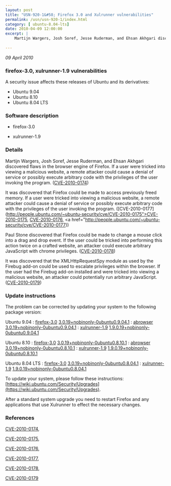 ```yaml
---
layout: post
title: "USN-920-1&#58; Firefox 3.0 and Xulrunner vulnerabilities"
permalink: /usn/usn-920-1/index.html
category: [ ubuntu-8.04-lts]
date: 2010-04-09 12:00:00
excerpt: |
    Martijn Wargers, Josh Soref, Jesse Ruderman, and Ehsan Akhgari discovered flaws in the browser engine of Firefox. If a user were tricked into viewing a malicious website, a remote attacker could cause a denial of service or possibly execute arbitrary code with the privileges of the user invoking the program. ([CVE-2010-0174](http://people.ubuntu.com/~ubuntu-security/cve/CVE-2010-0174))
    
--- 
```

 
 

*09 April 2010*

### firefox-3.0, xulrunner-1.9 vulnerabilities

A security issue affects these releases of Ubuntu and its derivatives:

* Ubuntu 9.04
* Ubuntu 8.10
* Ubuntu 8.04 LTS

### Software description

* firefox-3.0 

* xulrunner-1.9 

### Details

Martijn Wargers, Josh Soref, Jesse Ruderman, and Ehsan Akhgari discovered flaws in the browser engine of Firefox. If a user were tricked into viewing a malicious website, a remote attacker could cause a denial of service or possibly execute arbitrary code with the privileges of the user invoking the program. ([CVE-2010-0174](http://people.ubuntu.com/~ubuntu-security/cve/CVE-2010-0174))

It was discovered that Firefox could be made to access previously freed memory. If a user were tricked into viewing a malicious website, a remote attacker could cause a denial of service or possibly execute arbitrary code with the privileges of the user invoking the program. ([CVE-2010-0177](http://people.ubuntu.com/~ubuntu-security/cve/CVE-2010-0175">CVE-2010-0175</a>, <a href="http://people.ubuntu.com/~ubuntu-security/cve/CVE-2010-0176">CVE-2010-0176</a>, <a href="http://people.ubuntu.com/~ubuntu-security/cve/CVE-2010-0177))

Paul Stone discovered that Firefox could be made to change a mouse click into a drag and drop event. If the user could be tricked into performing this action twice on a crafted website, an attacker could execute arbitrary JavaScript with chrome privileges. ([CVE-2010-0178](http://people.ubuntu.com/~ubuntu-security/cve/CVE-2010-0178))

It was discovered that the XMLHttpRequestSpy module as used by the Firebug add-on could be used to escalate privileges within the browser. If the user had the Firebug add-on installed and were tricked into viewing a malicious website, an attacker could potentially run arbitrary JavaScript. ([CVE-2010-0179](http://people.ubuntu.com/~ubuntu-security/cve/CVE-2010-0179)) 

### Update instructions

The problem can be corrected by updating your system to the following package version:

Ubuntu 9.04
 : [firefox-3.0](https://launchpad.net/ubuntu/+source/firefox-3.0) <span> [3.0.19+nobinonly-0ubuntu0.9.04.1](https://launchpad.net/ubuntu/+source/firefox-3.0/3.0.19+nobinonly-0ubuntu0.9.04.1) </span> 
 : [abrowser](https://launchpad.net/ubuntu/+source/firefox-3.0) <span> [3.0.19+nobinonly-0ubuntu0.9.04.1](https://launchpad.net/ubuntu/+source/firefox-3.0/3.0.19+nobinonly-0ubuntu0.9.04.1) </span> 
 : [xulrunner-1.9](https://launchpad.net/ubuntu/+source/xulrunner-1.9) <span> [1.9.0.19+nobinonly-0ubuntu0.9.04.1](https://launchpad.net/ubuntu/+source/xulrunner-1.9/1.9.0.19+nobinonly-0ubuntu0.9.04.1) </span> 

Ubuntu 8.10
 : [firefox-3.0](https://launchpad.net/ubuntu/+source/firefox-3.0) <span> [3.0.19+nobinonly-0ubuntu0.8.10.1](https://launchpad.net/ubuntu/+source/firefox-3.0/3.0.19+nobinonly-0ubuntu0.8.10.1) </span> 
 : [abrowser](https://launchpad.net/ubuntu/+source/firefox-3.0) <span> [3.0.19+nobinonly-0ubuntu0.8.10.1](https://launchpad.net/ubuntu/+source/firefox-3.0/3.0.19+nobinonly-0ubuntu0.8.10.1) </span> 
 : [xulrunner-1.9](https://launchpad.net/ubuntu/+source/xulrunner-1.9) <span> [1.9.0.19+nobinonly-0ubuntu0.8.10.1](https://launchpad.net/ubuntu/+source/xulrunner-1.9/1.9.0.19+nobinonly-0ubuntu0.8.10.1) </span> 

Ubuntu 8.04 LTS
 : [firefox-3.0](https://launchpad.net/ubuntu/+source/firefox-3.0) <span> [3.0.19+nobinonly-0ubuntu0.8.04.1](https://launchpad.net/ubuntu/+source/firefox-3.0/3.0.19+nobinonly-0ubuntu0.8.04.1) </span> 
 : [xulrunner-1.9](https://launchpad.net/ubuntu/+source/xulrunner-1.9) <span> [1.9.0.19+nobinonly-0ubuntu0.8.04.1](https://launchpad.net/ubuntu/+source/xulrunner-1.9/1.9.0.19+nobinonly-0ubuntu0.8.04.1) </span> 

To update your system, please follow these instructions: [https://wiki.ubuntu.com/Security/Upgrades](https://wiki.ubuntu.com/Security/Upgrades).

After a standard system upgrade you need to restart Firefox and any applications that use Xulrunner to effect the necessary changes. 

### References

 
 [CVE-2010-0174](http://people.ubuntu.com/~ubuntu-security/cve/CVE-2010-0174), 

 [CVE-2010-0175](http://people.ubuntu.com/~ubuntu-security/cve/CVE-2010-0175), 

 [CVE-2010-0176](http://people.ubuntu.com/~ubuntu-security/cve/CVE-2010-0176), 

 [CVE-2010-0177](http://people.ubuntu.com/~ubuntu-security/cve/CVE-2010-0177), 

 [CVE-2010-0178](http://people.ubuntu.com/~ubuntu-security/cve/CVE-2010-0178), 

 [CVE-2010-0179](http://people.ubuntu.com/~ubuntu-security/cve/CVE-2010-0179)
 

